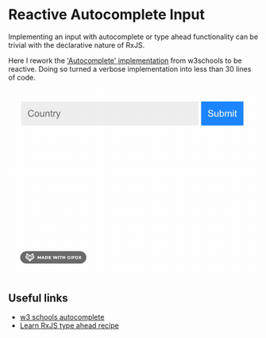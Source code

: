 # Reactive Autocomplete Input

Implementing an input with autocomplete or type ahead functionality can be trivial with the declarative nature of RxJS.

Here I rework the ['Autocomplete' implementation](https://www.w3schools.com/howto/howto_js_autocomplete.asp) from w3schools to be reactive. Doing so turned a verbose implementation into less than 30 lines of code.

![typeahead](./public/typeahead.gif)

## Useful links

- [w3 schools autocomplete](https://www.w3schools.com/howto/howto_js_autocomplete.asp)
- [Learn RxJS type ahead recipe](https://www.learnrxjs.io/learn-rxjs/recipes/type-ahead)
